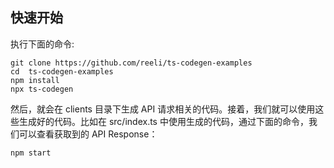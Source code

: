 ## 快速开始

执行下面的命令:

```shell script
git clone https://github.com/reeli/ts-codegen-examples
cd  ts-codegen-examples
npm install
npx ts-codegen
```

然后，就会在 clients 目录下生成 API 请求相关的代码。接着，我们就可以使用这些生成好的代码。比如在 src/index.ts 中使用生成的代码，通过下面的命令，我们可以查看获取到的 API Response：

```bash
npm start
```
